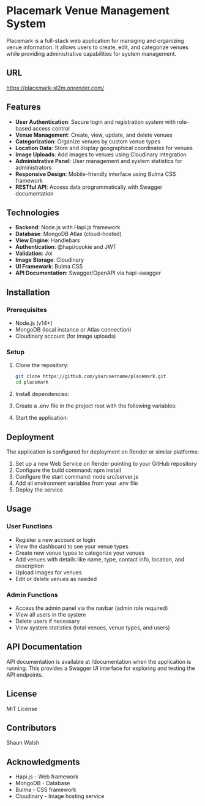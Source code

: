 # Placemark Venue Management System

Placemark is a full-stack web application for managing and organizing venue information. It allows users to create, edit, and categorize venues while providing administrative capabilities for system management.

## URL
https://placemark-sl2m.onrender.com/

## Features

- **User Authentication**: Secure login and registration system with role-based access control
- **Venue Management**: Create, view, update, and delete venues
- **Categorization**: Organize venues by custom venue types
- **Location Data**: Store and display geographical coordinates for venues
- **Image Uploads**: Add images to venues using Cloudinary integration
- **Administrative Panel**: User management and system statistics for administrators
- **Responsive Design**: Mobile-friendly interface using Bulma CSS framework
- **RESTful API**: Access data programmatically with Swagger documentation

## Technologies

- **Backend**: Node.js with Hapi.js framework
- **Database**: MongoDB Atlas (cloud-hosted)
- **View Engine**: Handlebars
- **Authentication**: @hapi/cookie and JWT
- **Validation**: Joi
- **Image Storage**: Cloudinary
- **UI Framework**: Bulma CSS
- **API Documentation**: Swagger/OpenAPI via hapi-swagger

## Installation

### Prerequisites

- Node.js (v14+)
- MongoDB (local instance or Atlas connection)
- Cloudinary account (for image uploads)

### Setup

1. Clone the repository:
   ```bash
   git clone https://github.com/yourusername/placemark.git
   cd placemark
   ```

2. Install dependencies:

3. Create a .env file in the project root with the following variables:

4. Start the application:

## Deployment

The application is configured for deployment on Render or similar platforms:

1. Set up a new Web Service on Render pointing to your GitHub repository
2. Configure the build command: npm install
3. Configure the start command: node src/server.js
4. Add all environment variables from your .env file
5. Deploy the service

## Usage

### User Functions

- Register a new account or login
- View the dashboard to see your venue types
- Create new venue types to categorize your venues
- Add venues with details like name, type, contact info, location, and description
- Upload images for venues
- Edit or delete venues as needed

### Admin Functions

- Access the admin panel via the navbar (admin role required)
- View all users in the system
- Delete users if necessary
- View system statistics (total venues, venue types, and users)

## API Documentation

API documentation is available at /documentation when the application is running. This provides a Swagger UI interface for exploring and testing the API endpoints.

## License

MIT License

## Contributors

Shaun Walsh

## Acknowledgments

- Hapi.js - Web framework
- MongoDB - Database
- Bulma - CSS framework
- Cloudinary - Image hosting service
